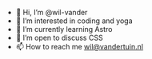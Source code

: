- 👋 Hi, I’m @wil-vander
- 👀 I’m interested in coding and yoga
- 🌱 I’m currently learning Astro
- 💞️ I’m open to discuss CSS
- 📫 How to reach me wil@vandertuin.nl

<!---
wil-vander/wil-vander is a ✨ special ✨ repository because its `README.md` (this file) appears on your GitHub profile.
You can click the Preview link to take a look at your changes.
--->
